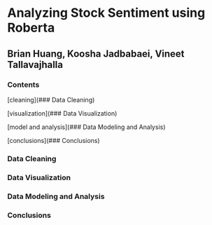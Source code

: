 # Analyzing Stock Sentiment using Roberta

## Brian Huang, Koosha Jadbabaei, Vineet Tallavajhalla

### Contents
[cleaning](### Data Cleaning)

[visualization](### Data Visualization)

[model and analysis](### Data Modeling and Analysis)

[conclusions](### Conclusions)

### Data Cleaning

### Data Visualization

### Data Modeling and Analysis 

### Conclusions

